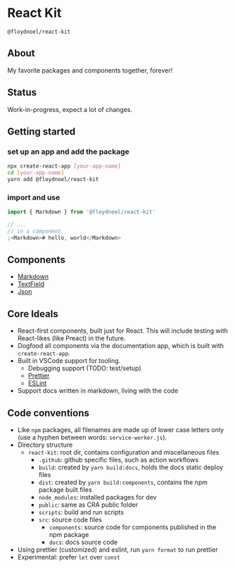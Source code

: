 # React Kit

`@floydnoel/react-kit`

## About

My favorite packages and components together, forever!

## Status

Work-in-progress, expect a lot of changes.

## Getting started

### set up an app and add the package

```sh
npx create-react-app [your-app-name]
cd [your-app-name]
yarn add @floydnoel/react-kit
```

### import and use

```js
import { Markdown } from '@floydnoel/react-kit'

// ...
// in a component
;<Markdown># hello, world</Markdown>
```

## Components

- [Markdown](/src/components/markdown)
- [TextField](/src/components/text-field)
- [Json](/src/components/json)

## Core Ideals

- React-first components, built just for React. This will include testing with React-likes (like Preact) in the future.
- Dogfood all components via the documentation app, which is built with `create-react-app`.
- Built in VSCode support for tooling.
  - Debugging support (TODO: test/setup)
  - [Prettier](prettier.io)
  - [ESLint](eslint.org)
- Support docs written in markdown, living with the code

## Code conventions

- Like `npm` packages, all filenames are made up of lower case letters only (use a hyphen between words: `service-worker.js`).
- Directory structure
  - `react-kit`: root dir, contains configuration and miscellaneous files
    - `.github`: github specific files, such as action workflows
    - `build`: created by `yarn build:docs`, holds the docs static deploy files
    - `dist`: created by `yarn build:components`, contains the npm package built files
    - `node_modules`: installed packages for dev
    - `public`: same as CRA public folder
    - `scripts`: build and run scripts
    - `src`: source code files
      - `components`: source code for components published in the npm package
      - `docs`: docs source code
- Using prettier (customized) and eslint, run `yarn format` to run prettier
- Experimental: prefer `let` over `const`
